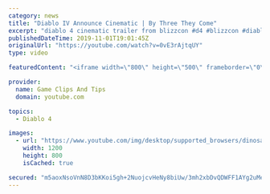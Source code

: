 ```yaml
---
category: news
title: "Diablo IV Announce Cinematic | By Three They Come"
excerpt: "diablo 4 cinematic trailer from blizzcon #d4 #blizzcon #diablo."
publishedDateTime: 2019-11-01T19:01:45Z
originalUrl: "https://youtube.com/watch?v=0vE3rAjtqUY"
type: video

featuredContent: "<iframe width=\"800\" height=\"500\" frameborder=\"0\" src=\"https://www.youtube.com/embed/0vE3rAjtqUY\" allow=\"accelerometer; autoplay; encrypted-media; gyroscope; picture-in-picture\" allowfullscreen></iframe>"

provider:
  name: Game Clips And Tips
  domain: youtube.com

topics:
  - Diablo 4

images:
  - url: "https://www.youtube.com/img/desktop/supported_browsers/dinosaur.png"
    width: 1200
    height: 800
    isCached: true

secured: "m5aoxNsoVnN8D3bKKoi5gh+2NuojcvHeNy8biUw/3mh2xbDvQDWFF1AYg2uMerX+E0Pln6xXxAhD4QcnLhzPkIPDEtKmFGFL2GQlqhdt2czEIZy4FEP4NEnBLk0gP/KYyLZGuoPn4w3Nf4UTknA5X6thzYllYKriJizyceMF6GZtuDaEeuIM3CDmB8kV+CxmjC4TNZf6E+9itqUau4+wuCzlGLN5XyfFFFdvdBlQ/xCVuPK5H46FzB2EFh0Lit6uvTy+OAKOZhLnj6wVXxsxcZ2xqxAavipcRcnUjh83JeA+GNT19SFoxcSdfTx1E6mBozL9IFj3VdQjtt0EyG0OHRDhzm7AYfXAXSqDZmRdmAvVYp2hWhemkjBGyNpfj0vaxxkxk3IwY/Brgx5MfKngqg==;Jdtt5L5kDqRCZudlf3RrEA=="
---
```


